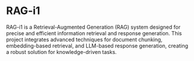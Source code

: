 # RAG-i1
RAG-i1 is a Retrieval-Augmented Generation (RAG) system designed for precise and efficient information retrieval and response generation. This project integrates advanced techniques for document chunking, embedding-based retrieval, and LLM-based response generation, creating a robust solution for knowledge-driven tasks.
